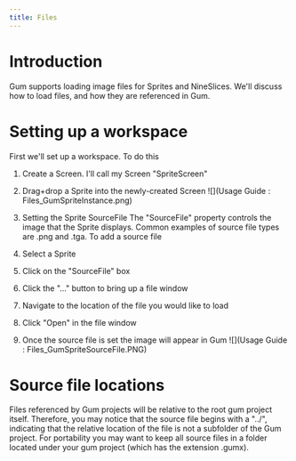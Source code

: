 ```yaml
---
title: Files
---
```


# Introduction
Gum supports loading image files for Sprites and NineSlices.  We'll discuss how to load files, and how they are referenced in Gum.

# Setting up a workspace

First we'll set up a workspace. To do this
1. Create a Screen.  I'll call my Screen "SpriteScreen"
1. Drag+drop a Sprite into the newly-created Screen
![](Usage Guide : Files_GumSpriteInstance.png)

1. Setting the Sprite SourceFile
The "SourceFile" property controls the image that the Sprite displays.  Common examples of source file types are .png and .tga.  To add a source file
1. Select a Sprite
1. Click on the "SourceFile" box
1. Click the "..." button to bring up a file window
1. Navigate to the location of the file you would like to load
1. Click "Open" in the file window
1. Once the source file is set the image will appear in Gum
![](Usage Guide : Files_GumSpriteSourceFile.PNG)

# Source file locations
Files referenced by Gum projects will be relative to the root gum project itself.  Therefore, you may notice that the source file begins with a "../", indicating that the relative location of the file is not a subfolder of the Gum project.  For portability you may want to keep all source files in a folder located under your gum project (which has the extension .gumx).